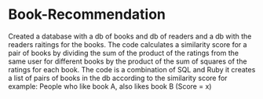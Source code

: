 # Book-Recommendation
Created a database with a db of books and db of readers and a db with the readers raitings for the books. The code calculates a similarity score for a pair of books by dividing the sum of the product of the ratings from the same user for different books by the product of the sum of squares of the ratings for each book. 
The code is a combination of SQL and Ruby it creates a list of pairs of books in the db according to the similarity score for example: 
People who like book A, also likes book B (Score = x)
